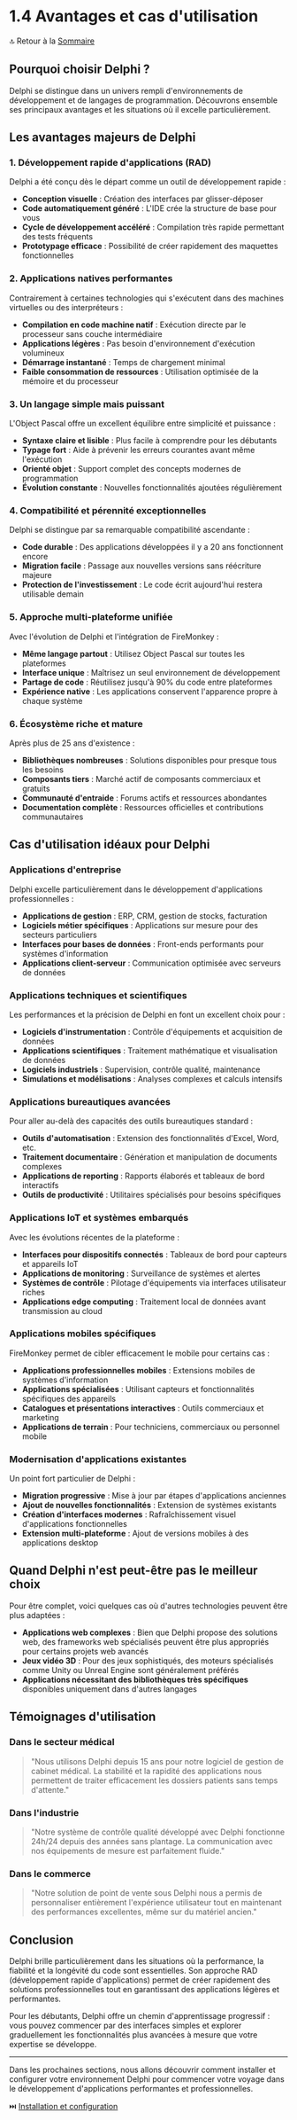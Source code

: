 # 1.4 Avantages et cas d'utilisation

🔝 Retour à la [Sommaire](/SOMMAIRE.md)

## Pourquoi choisir Delphi ?

Delphi se distingue dans un univers rempli d'environnements de développement et de langages de programmation. Découvrons ensemble ses principaux avantages et les situations où il excelle particulièrement.

## Les avantages majeurs de Delphi

### 1. Développement rapide d'applications (RAD)

Delphi a été conçu dès le départ comme un outil de développement rapide :
- **Conception visuelle** : Création des interfaces par glisser-déposer
- **Code automatiquement généré** : L'IDE crée la structure de base pour vous
- **Cycle de développement accéléré** : Compilation très rapide permettant des tests fréquents
- **Prototypage efficace** : Possibilité de créer rapidement des maquettes fonctionnelles

### 2. Applications natives performantes

Contrairement à certaines technologies qui s'exécutent dans des machines virtuelles ou des interpréteurs :
- **Compilation en code machine natif** : Exécution directe par le processeur sans couche intermédiaire
- **Applications légères** : Pas besoin d'environnement d'exécution volumineux
- **Démarrage instantané** : Temps de chargement minimal
- **Faible consommation de ressources** : Utilisation optimisée de la mémoire et du processeur

### 3. Un langage simple mais puissant

L'Object Pascal offre un excellent équilibre entre simplicité et puissance :
- **Syntaxe claire et lisible** : Plus facile à comprendre pour les débutants
- **Typage fort** : Aide à prévenir les erreurs courantes avant même l'exécution
- **Orienté objet** : Support complet des concepts modernes de programmation
- **Évolution constante** : Nouvelles fonctionnalités ajoutées régulièrement

### 4. Compatibilité et pérennité exceptionnelles

Delphi se distingue par sa remarquable compatibilité ascendante :
- **Code durable** : Des applications développées il y a 20 ans fonctionnent encore
- **Migration facile** : Passage aux nouvelles versions sans réécriture majeure
- **Protection de l'investissement** : Le code écrit aujourd'hui restera utilisable demain

### 5. Approche multi-plateforme unifiée

Avec l'évolution de Delphi et l'intégration de FireMonkey :
- **Même langage partout** : Utilisez Object Pascal sur toutes les plateformes
- **Interface unique** : Maîtrisez un seul environnement de développement
- **Partage de code** : Réutilisez jusqu'à 90% du code entre plateformes
- **Expérience native** : Les applications conservent l'apparence propre à chaque système

### 6. Écosystème riche et mature

Après plus de 25 ans d'existence :
- **Bibliothèques nombreuses** : Solutions disponibles pour presque tous les besoins
- **Composants tiers** : Marché actif de composants commerciaux et gratuits
- **Communauté d'entraide** : Forums actifs et ressources abondantes
- **Documentation complète** : Ressources officielles et contributions communautaires

## Cas d'utilisation idéaux pour Delphi

### Applications d'entreprise

Delphi excelle particulièrement dans le développement d'applications professionnelles :
- **Applications de gestion** : ERP, CRM, gestion de stocks, facturation
- **Logiciels métier spécifiques** : Applications sur mesure pour des secteurs particuliers
- **Interfaces pour bases de données** : Front-ends performants pour systèmes d'information
- **Applications client-serveur** : Communication optimisée avec serveurs de données

### Applications techniques et scientifiques

Les performances et la précision de Delphi en font un excellent choix pour :
- **Logiciels d'instrumentation** : Contrôle d'équipements et acquisition de données
- **Applications scientifiques** : Traitement mathématique et visualisation de données
- **Logiciels industriels** : Supervision, contrôle qualité, maintenance
- **Simulations et modélisations** : Analyses complexes et calculs intensifs

### Applications bureautiques avancées

Pour aller au-delà des capacités des outils bureautiques standard :
- **Outils d'automatisation** : Extension des fonctionnalités d'Excel, Word, etc.
- **Traitement documentaire** : Génération et manipulation de documents complexes
- **Applications de reporting** : Rapports élaborés et tableaux de bord interactifs
- **Outils de productivité** : Utilitaires spécialisés pour besoins spécifiques

### Applications IoT et systèmes embarqués

Avec les évolutions récentes de la plateforme :
- **Interfaces pour dispositifs connectés** : Tableaux de bord pour capteurs et appareils IoT
- **Applications de monitoring** : Surveillance de systèmes et alertes
- **Systèmes de contrôle** : Pilotage d'équipements via interfaces utilisateur riches
- **Applications edge computing** : Traitement local de données avant transmission au cloud

### Applications mobiles spécifiques

FireMonkey permet de cibler efficacement le mobile pour certains cas :
- **Applications professionnelles mobiles** : Extensions mobiles de systèmes d'information
- **Applications spécialisées** : Utilisant capteurs et fonctionnalités spécifiques des appareils
- **Catalogues et présentations interactives** : Outils commerciaux et marketing
- **Applications de terrain** : Pour techniciens, commerciaux ou personnel mobile

### Modernisation d'applications existantes

Un point fort particulier de Delphi :
- **Migration progressive** : Mise à jour par étapes d'applications anciennes
- **Ajout de nouvelles fonctionnalités** : Extension de systèmes existants
- **Création d'interfaces modernes** : Rafraîchissement visuel d'applications fonctionnelles
- **Extension multi-plateforme** : Ajout de versions mobiles à des applications desktop

## Quand Delphi n'est peut-être pas le meilleur choix

Pour être complet, voici quelques cas où d'autres technologies peuvent être plus adaptées :

- **Applications web complexes** : Bien que Delphi propose des solutions web, des frameworks web spécialisés peuvent être plus appropriés pour certains projets web avancés
- **Jeux vidéo 3D** : Pour des jeux sophistiqués, des moteurs spécialisés comme Unity ou Unreal Engine sont généralement préférés
- **Applications nécessitant des bibliothèques très spécifiques** disponibles uniquement dans d'autres langages

## Témoignages d'utilisation

### Dans le secteur médical
> "Nous utilisons Delphi depuis 15 ans pour notre logiciel de gestion de cabinet médical. La stabilité et la rapidité des applications nous permettent de traiter efficacement les dossiers patients sans temps d'attente."

### Dans l'industrie
> "Notre système de contrôle qualité développé avec Delphi fonctionne 24h/24 depuis des années sans plantage. La communication avec nos équipements de mesure est parfaitement fluide."

### Dans le commerce
> "Notre solution de point de vente sous Delphi nous a permis de personnaliser entièrement l'expérience utilisateur tout en maintenant des performances excellentes, même sur du matériel ancien."

## Conclusion

Delphi brille particulièrement dans les situations où la performance, la fiabilité et la longévité du code sont essentielles. Son approche RAD (développement rapide d'applications) permet de créer rapidement des solutions professionnelles tout en garantissant des applications légères et performantes.

Pour les débutants, Delphi offre un chemin d'apprentissage progressif : vous pouvez commencer par des interfaces simples et explorer graduellement les fonctionnalités plus avancées à mesure que votre expertise se développe.

---

Dans les prochaines sections, nous allons découvrir comment installer et configurer votre environnement Delphi pour commencer votre voyage dans le développement d'applications performantes et professionnelles.

⏭️ [Installation et configuration](/01-introduction-a-delphi/05-installation-et-configuration.md)
